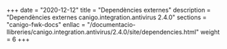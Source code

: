 +++
date        = "2020-12-12"
title       = "Dependències externes"
description = "Dependències externes canigo.integration.antivirus 2.4.0"
sections    = "canigo-fwk-docs"
enllac		= "/documentacio-llibreries/canigo.integration.antivirus/2.4.0/site/dependencies.html"
weight		= 6
+++
